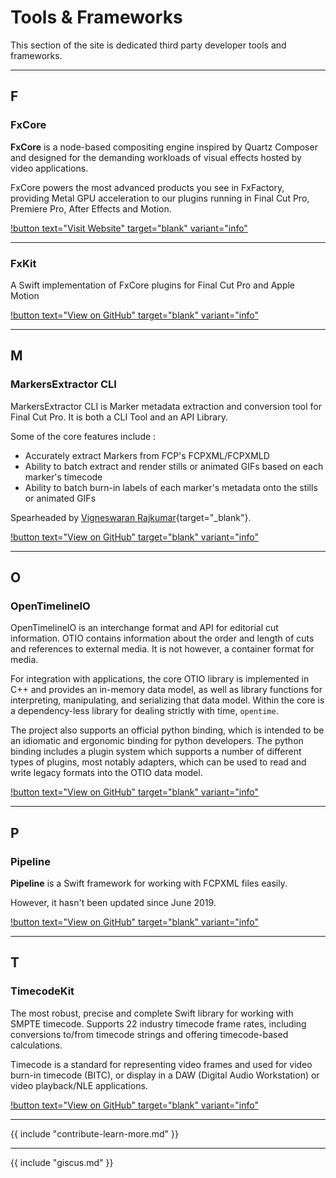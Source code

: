 <!--
FxCore
FxKit
MarkersExtractor CLI
OpenTimelineIO
Pipeline
TimecodeKit
-->
# Tools & Frameworks

This section of the site is dedicated third party developer tools and frameworks.

---

## F

### FxCore

**FxCore** is a node-based compositing engine inspired by Quartz Composer and designed for the demanding workloads of visual effects hosted by video applications.

FxCore powers the most advanced products you see in FxFactory, providing Metal GPU acceleration to our plugins running in Final Cut Pro, Premiere Pro, After Effects and Motion.

[!button text="Visit Website" target="blank" variant="info"](https://fxfactory.com/fxcore/)

---

### FxKit

A Swift implementation of FxCore plugins for Final Cut Pro and Apple Motion

[!button text="View on GitHub" target="blank" variant="info"](https://github.com/jslinker/FxKit)

---

## M

### MarkersExtractor CLI

MarkersExtractor CLI is Marker metadata extraction and conversion tool for Final Cut Pro. It is both a CLI Tool and an API Library.

Some of the core features include :

- Accurately extract Markers from FCP's FCPXML/FCPXMLD
- Ability to batch extract and render stills or animated GIFs based on each marker's timecode
- Ability to batch burn-in labels of each marker's metadata onto the stills or animated GIFs

Spearheaded by [Vigneswaran Rajkumar](https://twitter.com/IAmVigneswaran){target="_blank"}.

[!button text="View on GitHub" target="blank" variant="info"](https://github.com/TheAcharya/MarkersExtractor)

---

## O

### OpenTimelineIO

OpenTimelineIO is an interchange format and API for editorial cut information. OTIO contains information about the order and length of cuts and references to external media. It is not however, a container format for media.

For integration with applications, the core OTIO library is implemented in C++ and provides an in-memory data model, as well as library functions for interpreting, manipulating, and serializing that data model. Within the core is a dependency-less library for dealing strictly with time, `opentime`.

The project also supports an official python binding, which is intended to be an idiomatic and ergonomic binding for python developers. The python binding includes a plugin system which supports a number of different types of plugins, most notably adapters, which can be used to read and write legacy formats into the OTIO data model.

[!button text="View on GitHub" target="blank" variant="info"](https://github.com/AcademySoftwareFoundation/OpenTimelineIO)

---

## P

### Pipeline

**Pipeline** is a Swift framework for working with FCPXML files easily.

However, it hasn't been updated since June 2019.

[!button text="View on GitHub" target="blank" variant="info"](https://github.com/reuelk/pipeline)

---

## T

### TimecodeKit

The most robust, precise and complete Swift library for working with SMPTE timecode. Supports 22 industry timecode frame rates, including conversions to/from timecode strings and offering timecode-based calculations.

Timecode is a standard for representing video frames and used for video burn-in timecode (BITC), or display in a DAW (Digital Audio Workstation) or video playback/NLE applications.

[!button text="View on GitHub" target="blank" variant="info"](https://github.com/orchetect/TimecodeKit)

---

{{ include "contribute-learn-more.md" }}

---

{{ include "giscus.md" }}
